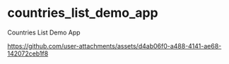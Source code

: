 # countries_list_demo_app
Countries List Demo App

https://github.com/user-attachments/assets/d4ab06f0-a488-4141-ae68-142072ceb1f8
